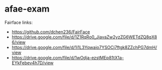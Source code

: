 # afae-exam

Fairface links: 
* https://github.com/dchen236/FairFace
* https://drive.google.com/file/d/1Z1RqRo0_JiavaZw2yzZG6WETdZQ8qX86/view
* https://drive.google.com/file/d/1i1L3Yqwaio7YSOCj7ftgk8ZZchPG7dmH/view
* https://drive.google.com/file/d/1wOdja-ezstMEp81tX1a-EYkFebev4h7D/view
